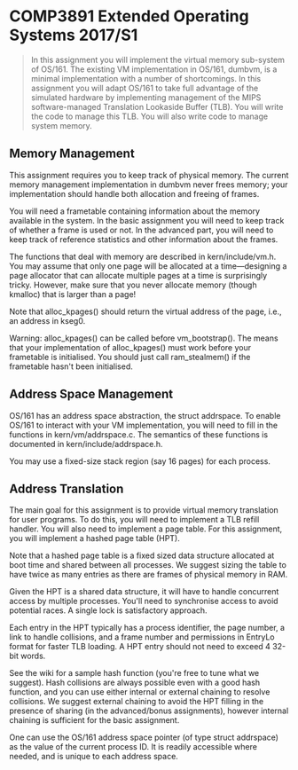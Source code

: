 # COMP3891 Extended Operating Systems 2017/S1

> In this assignment you will implement the virtual memory sub-system of OS/161. The existing VM implementation in OS/161, dumbvm, is a minimal implementation with a number of shortcomings. In this assignment you will adapt OS/161 to take full advantage of the simulated hardware by implementing management of the MIPS software-managed Translation Lookaside Buffer (TLB). You will write the code to manage this TLB. You will also write code to manage system memory.

## Memory Management
This assignment requires you to keep track of physical memory. The current memory management implementation in dumbvm never frees memory; your implementation should handle both allocation and freeing of frames.

You will need a frametable containing information about the memory available in the system. In the basic assignment you will need to keep track of whether a frame is used or not. In the advanced part, you will need to keep track of reference statistics and other information about the frames.

The functions that deal with memory are described in kern/include/vm.h. You may assume that only one page will be allocated at a time—designing a page allocator that can allocate multiple pages at a time is surprisingly tricky. However, make sure that you never allocate memory (though kmalloc) that is larger than a page!

Note that alloc_kpages() should return the virtual address of the page, i.e., an address in kseg0.

Warning: alloc_kpages() can be called before vm_bootstrap(). The means that your implementation of alloc_kpages() must work before your frametable is initialised. You should just call ram_stealmem() if the frametable hasn't been initialised.

## Address Space Management
OS/161 has an address space abstraction, the struct addrspace. To enable OS/161 to interact with your VM implementation, you will need to fill in the functions in kern/vm/addrspace.c. The semantics of these functions is documented in kern/include/addrspace.h.

You may use a fixed-size stack region (say 16 pages) for each process.

## Address Translation
The main goal for this assignment is to provide virtual memory translation for user programs. To do this, you will need to implement a TLB refill handler. You will also need to implement a page table. For this assignment, you will implement a hashed page table (HPT).

Note that a hashed page table is a fixed sized data structure allocated at boot time and shared between all processes. We suggest sizing the table to have twice as many entries as there are frames of physical memory in RAM.

Given the HPT is a shared data structure, it will have to handle concurrent access by multiple processes. You'll need to synchronise access to avoid potential races. A single lock is satisfactory approach.

Each entry in the HPT typically has a process identifier, the page number, a link to handle collisions, and a frame number and permissions in EntryLo format for faster TLB loading. A HPT entry should not need to exceed 4 32-bit words.

See the wiki for a sample hash function (you're free to tune what we suggest). Hash collisions are always possible even with a good hash function, and you can use either internal or external chaining to resolve collisions. We suggest external chaining to avoid the HPT filling in the presence of sharing (in the advanced/bonus assignments), however internal chaining is sufficient for the basic assignment.

One can use the OS/161 address space pointer (of type struct addrspace) as the value of the current process ID. It is readily accessible where needed, and is unique to each address space.

